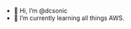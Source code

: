- 👋 Hi, I’m @dcsonic
- 🌱 I’m currently learning all things AWS.

<!---
dcsonic/dcsonic is a ✨ special ✨ repository because its `README.md` (this file) appears on your GitHub profile.
You can click the Preview link to take a look at your changes.
--->
